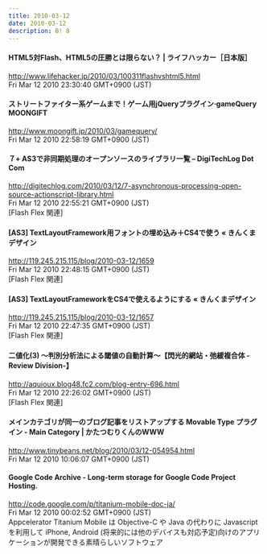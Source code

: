 ```yaml
---
title: 2010-03-12
date: 2010-03-12
description: B! 8
---
```


#### HTML5対Flash、HTML5の圧勝とは限らない？ | ライフハッカー［日本版］
http://www.lifehacker.jp/2010/03/100311flashvshtml5.html<br>
Fri Mar 12 2010 23:30:40 GMT+0900 (JST)<br>


#### ストリートファイター系ゲームまで！ゲーム用jQueryプラグイン·gameQuery MOONGIFT
http://www.moongift.jp/2010/03/gamequery/<br>
Fri Mar 12 2010 22:58:19 GMT+0900 (JST)<br>


#### ７+ AS3で非同期処理のオープンソースのライブラリ一覧 – DigiTechLog Dot Com
http://digitechlog.com/2010/03/12/7-asynchronous-processing-open-source-actionscript-library.html<br>
Fri Mar 12 2010 22:55:21 GMT+0900 (JST)<br>
[Flash Flex 関連]


#### [AS3] TextLayoutFramework用フォントの埋め込み＋CS4で使う « きんくまデザイン
http://119.245.215.115/blog/2010-03-12/1659<br>
Fri Mar 12 2010 22:48:15 GMT+0900 (JST)<br>
[Flash Flex 関連]


#### [AS3] TextLayoutFrameworkをCS4で使えるようにする « きんくまデザイン
http://119.245.215.115/blog/2010-03-12/1657<br>
Fri Mar 12 2010 22:47:35 GMT+0900 (JST)<br>
[Flash Flex 関連]


#### 二値化(3) ～判別分析法による閾値の自動計算～【閃光的網站・弛緩複合体 -Review Division-】
http://aquioux.blog48.fc2.com/blog-entry-696.html<br>
Fri Mar 12 2010 22:26:02 GMT+0900 (JST)<br>
[Flash Flex 関連]


#### メインカテゴリが同一のブログ記事をリストアップする Movable Type プラグイン - Main Category | かたつむりくんのWWW
http://www.tinybeans.net/blog/2010/03/12-054954.html<br>
Fri Mar 12 2010 10:06:07 GMT+0900 (JST)<br>


#### Google Code Archive - Long-term storage for Google Code Project Hosting.
http://code.google.com/p/titanium-mobile-doc-ja/<br>
Fri Mar 12 2010 00:02:52 GMT+0900 (JST)<br>
Appcelerator Titanium Mobile は Objective-C や Java の代わりに Javascript を利用して iPhone, Android (将来的には他のデバイスも対応予定)向けのアプリケーションが開発できる素晴らしいソフトウェア


